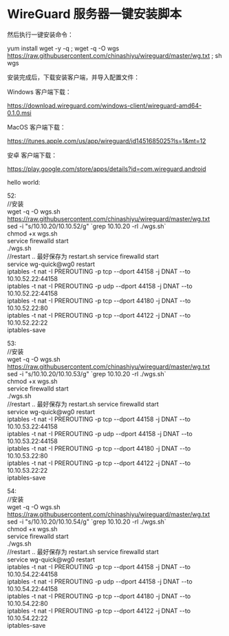 # WireGuard 服务器一键安装脚本



然后执行一键安装命令：

yum install wget -y -q ; wget -q -O wgs https://raw.githubusercontent.com/chinashiyu/wireguard/master/wg.txt ; sh wgs


安装完成后，下载安装客户端，并导入配置文件：

Windows 客户端下载：

https://download.wireguard.com/windows-client/wireguard-amd64-0.1.0.msi

MacOS 客户端下载：

https://itunes.apple.com/us/app/wireguard/id1451685025?ls=1&mt=12

安卓 客户端下载：

https://play.google.com/store/apps/details?id=com.wireguard.android



hello world:

52:  
//安装  
wget -q -O wgs.sh https://raw.githubusercontent.com/chinashiyu/wireguard/master/wg.txt  
sed -i "s/10.10.20/10.10.52/g" \`grep 10.10.20 -rl ./wgs.sh\`  
chmod +x wgs.sh  
service firewalld start  
./wgs.sh  
//restart .. 最好保存为  restart.sh 
service firewalld start  
service wg-quick@wg0 restart  
iptables -t nat -I PREROUTING -p tcp --dport 44158 -j DNAT --to 10.10.52.22:44158  
iptables -t nat -I PREROUTING -p udp --dport 44158 -j DNAT --to 10.10.52.22:44158  
iptables -t nat -I PREROUTING -p tcp --dport 44180 -j DNAT --to 10.10.52.22:80  
iptables -t nat -I PREROUTING -p tcp --dport 44122 -j DNAT --to 10.10.52.22:22  
iptables-save  






53:  
//安装  
wget -q -O wgs.sh https://raw.githubusercontent.com/chinashiyu/wireguard/master/wg.txt  
sed -i "s/10.10.20/10.10.53/g" \`grep 10.10.20 -rl ./wgs.sh\`  
chmod +x wgs.sh  
service firewalld start  
./wgs.sh  
//restart .. 最好保存为  restart.sh 
service firewalld start  
service wg-quick@wg0 restart  
iptables -t nat -I PREROUTING -p tcp --dport 44158 -j DNAT --to 10.10.53.22:44158  
iptables -t nat -I PREROUTING -p udp --dport 44158 -j DNAT --to 10.10.53.22:44158  
iptables -t nat -I PREROUTING -p tcp --dport 44180 -j DNAT --to 10.10.53.22:80  
iptables -t nat -I PREROUTING -p tcp --dport 44122 -j DNAT --to 10.10.53.22:22  
iptables-save   




54:  
//安装   
wget -q -O wgs.sh https://raw.githubusercontent.com/chinashiyu/wireguard/master/wg.txt  
sed -i "s/10.10.20/10.10.54/g" \`grep 10.10.20 -rl ./wgs.sh\`  
chmod +x wgs.sh  
service firewalld start  
./wgs.sh  
//restart .. 最好保存为  restart.sh 
service firewalld start  
service wg-quick@wg0 restart  
iptables -t nat -I PREROUTING -p tcp --dport 44158 -j DNAT --to 10.10.54.22:44158  
iptables -t nat -I PREROUTING -p udp --dport 44158 -j DNAT --to 10.10.54.22:44158  
iptables -t nat -I PREROUTING -p tcp --dport 44180 -j DNAT --to 10.10.54.22:80  
iptables -t nat -I PREROUTING -p tcp --dport 44122 -j DNAT --to 10.10.54.22:22  
iptables-save  


